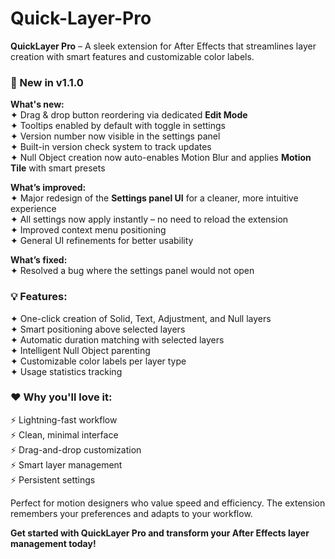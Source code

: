 # Quick-Layer-Pro  
**QuickLayer Pro** – A sleek extension for After Effects that streamlines layer creation with smart features and customizable color labels.

### 🚀 New in v1.1.0

**What's new:**  
✦ Drag & drop button reordering via dedicated **Edit Mode**  
✦ Tooltips enabled by default with toggle in settings  
✦ Version number now visible in the settings panel  
✦ Built-in version check system to track updates  
✦ Null Object creation now auto-enables Motion Blur and applies **Motion Tile** with smart presets

**What’s improved:**  
✦ Major redesign of the **Settings panel UI** for a cleaner, more intuitive experience  
✦ All settings now apply instantly – no need to reload the extension  
✦ Improved context menu positioning  
✦ General UI refinements for better usability

**What’s fixed:**  
✦ Resolved a bug where the settings panel would not open

### 💡 Features:

✦ One-click creation of Solid, Text, Adjustment, and Null layers  
✦ Smart positioning above selected layers  
✦ Automatic duration matching with selected layers  
✦ Intelligent Null Object parenting  
✦ Customizable color labels per layer type  
✦ Usage statistics tracking

### ❤️ Why you'll love it:

⚡ Lightning-fast workflow  
⚡ Clean, minimal interface  
⚡ Drag-and-drop customization  
⚡ Smart layer management  
⚡ Persistent settings  

Perfect for motion designers who value speed and efficiency. The extension remembers your preferences and adapts to your workflow.

**Get started with QuickLayer Pro and transform your After Effects layer management today!**
